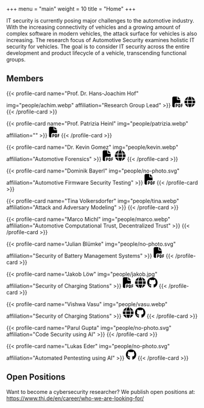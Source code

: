 +++
menu = "main"
weight = 10
title = "Home"
+++

IT security is currently posing major challenges to the automotive industry.
With the increasing connectivity of vehicles and a growing amount of complex software in modern vehicles, the attack surface for vehicles is also increasing.
The research focus of Automotive Security examines holistic IT security for vehicles.
The goal is to consider IT security across the entire development and product lifecycle of a vehicle, transcending functional groups.

## Members

<div class="flex flex-wrap">
{{< profile-card name="Prof. Dr. Hans-Joachim Hof" img="people/achim.webp" affiliation="Research Group Lead" >}}
    <a href="https://scholar.google.com/citations?user=Ge5HZp4AAAAJ"><img src="icons/file-pdf-solid.svg" style="height: 2em" /></a>
    <a href="https://insi.science"><img src="icons/globe-solid.svg" style="height: 2em" /></a>
{{< /profile-card >}}

{{< profile-card name="Prof. Patrizia Heinl" img="people/patrizia.webp" affiliation="" >}}
    <a href="https://scholar.google.com/citations?user=wIwbvxQAAAAJ"><img src="icons/file-pdf-solid.svg" style="height: 2em" /></a>
{{< /profile-card >}}

{{< profile-card name="Dr. Kevin Gomez" img="people/kevin.webp" affiliation="Automotive Forensics" >}}
    <a href="https://scholar.google.com/citations?user=z2DJRIkAAAAJ"><img src="icons/file-pdf-solid.svg" style="height: 2em" /></a>
    <a href="https://k-gomez.com/"><img src="icons/globe-solid.svg" style="height: 2em" /></a>
{{< /profile-card >}}

{{< profile-card name="Dominik Bayerl" img="people/no-photo.svg" affiliation="Automotive Firmware Security Testing" >}}
    <a href="https://scholar.google.com/citations?user=2pyEapAAAAAJ"><img src="icons/file-pdf-solid.svg" style="height: 2em" /></a>
{{< /profile-card >}}

{{< profile-card name="Tina Volkersdorfer" img="people/tina.webp" affiliation="Attack and Adversary Modeling" >}}
{{< /profile-card >}}

{{< profile-card name="Marco Michl" img="people/marco.webp" affiliation="Automotive Computational Trust, Decentralized Trust" >}}
{{< /profile-card >}}

{{< profile-card name="Julian Blümke" img="people/no-photo.svg" affiliation="Security of Battery Management Systems​" >}}
    <a href="https://scholar.google.com/citations?user=BVVyltgAAAAJ"><img src="icons/file-pdf-solid.svg" style="height: 2em" /></a>
{{< /profile-card >}}

{{< profile-card name="Jakob Löw" img="people/jakob.jpg" affiliation="Security of Charging Stations" >}}
    <a href="https://scholar.google.com/citations?user=UN-OIvMAAAAJ"><img src="icons/file-pdf-solid.svg" style="height: 2em" /></a>
    <a href="https://jakobloew.me"><img src="icons/globe-solid.svg" style="height: 2em" /></a>
    <a href="https://github.com/M4GNV5"><img src="icons/github.svg" style="height: 2em" /></a>
{{< /profile-card >}}

{{< profile-card name="Vishwa Vasu" img="people/vasu.webp" affiliation="Security of Charging Stations" >}}
    <a href="https://vazdefense.com/"><img src="icons/globe-solid.svg" style="height: 2em" /></a>
    <a href="https://github.com/vvvasu"><img src="icons/github.svg" style="height: 2em" /></a>
{{< /profile-card >}}

{{< profile-card name="Parul Gupta" img="people/no-photo.svg" affiliation="Code Security using AI" >}}
{{< /profile-card >}}

{{< profile-card name="Lukas Eder" img="people/no-photo.svg" affiliation="Automated Pentesting using AI" >}}
    <a href="https://github.com/eder-lukas"><img src="icons/github.svg" style="height: 2em" /></a>
{{< /profile-card >}}
</div>

## Open Positions

Want to become a cybersecurity researcher?
We publish open positions at:
https://www.thi.de/en/career/who-we-are-looking-for/
